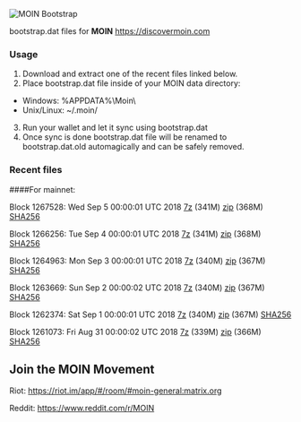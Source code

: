 ![MOIN Bootstrap](https://i.imgur.com/KjM1jMp.jpg)

bootstrap.dat files for **MOIN** https://discovermoin.com

### Usage

1. Download and extract one of the recent files linked below.
2. Place bootstrap.dat file inside of your MOIN data directory:
 - Windows: %APPDATA%\Moin\
 - Unix/Linux: ~/.moin/
3. Run your wallet and let it sync using bootstrap.dat
4. Once sync is done bootstrap.dat file will be renamed to bootstrap.dat.old automagically and can be safely removed.


### Recent files

####For mainnet:

Block 1267528: Wed Sep  5 00:00:01 UTC 2018 [7z](https://transfer.sh/VobC4/bootstrap.dat.20180905.7z) (341M) [zip](https://transfer.sh/Z9QoF/bootstrap.dat.20180905.zip) (368M) [SHA256](https://transfer.sh/11k4YW/sha256.txt)

Block 1266256: Tue Sep  4 00:00:01 UTC 2018 [7z](https://transfer.sh/Mj6UT/bootstrap.dat.20180904.7z) (341M) [zip](https://transfer.sh/10ANXO/bootstrap.dat.20180904.zip) (368M) [SHA256](https://transfer.sh/ZuJGA/sha256.txt)

Block 1264963: Mon Sep  3 00:00:01 UTC 2018 [7z](https://transfer.sh/l9iPl/bootstrap.dat.20180903.7z) (340M) [zip](https://transfer.sh/cNgxW/bootstrap.dat.20180903.zip) (367M) [SHA256](https://transfer.sh/FvQ65/sha256.txt)

Block 1263669: Sun Sep  2 00:00:02 UTC 2018 [7z](https://transfer.sh/QXRp3/bootstrap.dat.20180902.7z) (340M) [zip](https://transfer.sh/IDcoH/bootstrap.dat.20180902.zip) (367M) [SHA256](https://transfer.sh/7LENv/sha256.txt)

Block 1262374: Sat Sep  1 00:00:01 UTC 2018 [7z](https://transfer.sh/Ngmj9/bootstrap.dat.20180901.7z) (340M) [zip](https://transfer.sh/11vn37/bootstrap.dat.20180901.zip) (367M) [SHA256](https://transfer.sh/9YOFE/sha256.txt)

Block 1261073: Fri Aug 31 00:00:02 UTC 2018 [7z](https://transfer.sh/KPD8/bootstrap.dat.20180831.7z) (339M) [zip](https://transfer.sh/17c6Z/bootstrap.dat.20180831.zip) (366M) [SHA256](https://transfer.sh/mRLhT/sha256.txt)

## Join the MOIN Movement

Riot: https://riot.im/app/#/room/#moin-general:matrix.org

Reddit: https://www.reddit.com/r/MOIN
